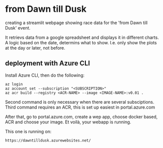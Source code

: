 # from Dawn till Dusk
creating a streamlit webpage showing race data for the 'from Dawn till Dusk' event.

It retrievs data from a google spreadsheet and displays it in different charts.
A logic based on the date, determins what to show. I.e. only show the plots at the day or later, not before.


## deployment with Azure CLI

Install Azure CLI, then do the following:
```
az login
az account set --subscription "<SUBSCRIPTION>"
az acr build --registry <ACR-NAME> --image <IMAGE-NAME>:v0.01 .
```
Second command is only necessary when there are several subsciptions.
Third command requires an ACR, this is set up easiest in portal.azure.com

After that, go to portal.azure.com, create a wep app, choose docker based, ACR and choose your image.
Et voilà, your webapp is running.

This one is running on:
```
https://dawntilldusk.azurewebsites.net/
```
